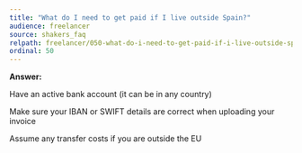 ```yaml
---
title: "What do I need to get paid if I live outside Spain?"
audience: freelancer
source: shakers_faq
relpath: freelancer/050-what-do-i-need-to-get-paid-if-i-live-outside-spain.md
ordinal: 50
---
```


**Answer:**

Have an active bank account (it can be in any country)

Make sure your IBAN or SWIFT details are correct when uploading your invoice

Assume any transfer costs if you are outside the EU
